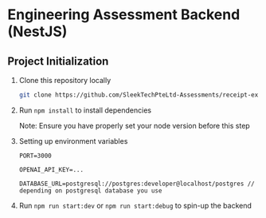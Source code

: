 # Engineering Assessment Backend (NestJS)

## Project Initialization

1. Clone this repository locally
   ```bash
   git clone https://github.com/SleekTechPteLtd-Assessments/receipt-extractor-backend-ai-engineer-the-anh1210.git
   ```
2. Run `npm install` to install dependencies

   Note: Ensure you have properly set your node version before this step

3. Setting up environment variables
   ```code
   PORT=3000
   
   OPENAI_API_KEY=...
   
   DATABASE_URL=postgresql://postgres:developer@localhost/postgres // depending on postgresql database you use
   ```
4. Run `npm run start:dev` or `npm run start:debug` to spin-up the backend
